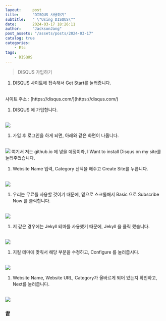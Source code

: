 ```yaml
---
layout:     post
title:      "DISQUS 사용하기"
subtitle:   " \"Using DISQUS\""
date:       2024-03-17 18:26:11
author:     "JacksonJang"
post_assets: "/assets/posts/2024-03-17"
catalog: true
categories:
    - Etc
tags:
    - DISQUS
---
```


> DISQUS 가입하기

1. DISQUS 사이트에 접속해서 Get Start를 눌러줍니다.
<br />
사이트 주소 : [https://disqus.com/](https://disqus.com/)

1. DISQUS 에 가입합니다.
<br />
<img src="{{ page.post_assets }}/disqus0.png">

1. 가입 후 로그인을 하게 되면, 아래와 같은 화면이 나옵니다.
<br />
<img src="{{ page.post_assets }}/disqus1.png">
여기서 저는 github.io 에 넣을 예정이라, I Want to install Disqus on my site를 눌러주었습니다.

1. Website Name 입력, Category 선택을 해주고 Create Site를 누릅니다.
<br />
<img src="{{ page.post_assets }}/disqus2.png">

1. 우리는 무료를 사용할 것이기 때문에, 밑으로 스크롤해서 Basic 으로 Subscribe Now 를 클릭합니다.
<br />
<img src="{{ page.post_assets }}/disqus3.png">

1. 저 같은 경우에는 Jekyll 테마를 사용했기 때문에, Jekyll 을 클릭 했습니다.
<br />
<img src="{{ page.post_assets }}/disqus4.png">

1. 지킬 테마에 맞춰서 해당 부분을 수정하고, Configure 를 눌러줍시다.
<br />
<img src="{{ page.post_assets }}/disqus5.png">

1. Website Name, Website URL, Category가 올바르게 되어 있는지 확인하고, Next를 눌러줍니다.
<br />
<img src="{{ page.post_assets }}/disqus6.png">

### 끝
